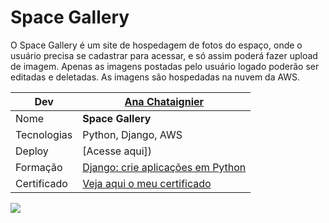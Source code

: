# Space Gallery
O Space Gallery é um site de hospedagem de fotos do espaço, onde o usuário precisa se cadastrar para acessar, e só assim poderá fazer upload de imagem. 
Apenas as imagens postadas pelo usuário logado poderão ser editadas e deletadas.
As imagens são hospedadas na nuvem da AWS.


| Dev   |[Ana Chataignier](https://www.linkedin.com/in/ana-chataignier-6a3768263/)|
| ------------------------  | --- |
|  Nome           | **Space Gallery**
|  Tecnologias    | Python, Django, AWS 
|  Deploy         | [Acesse aqui])
|  Formação       | [Django: crie aplicações em Python](https://cursos.alura.com.br/formacao-django)
|  Certificado| [Veja aqui o meu certificado](https://cursos.alura.com.br/degree/certificate/)

![]("#")


